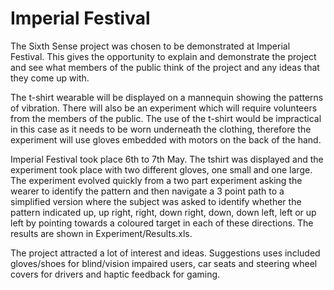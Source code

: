 # Imperial Festival

The Sixth Sense project was chosen to be demonstrated at Imperial Festival. This gives the opportunity to explain and demonstrate the project and see what members of the public think of the project and any ideas that they come up with.

The t-shirt wearable will be displayed on a mannequin showing the patterns of vibration. There will also be an experiment which will require volunteers from the members of the public. The use of the t-shirt would be impractical in this case as it needs to be worn underneath the clothing, therefore the experiment will use gloves embedded with motors on the back of the hand.

Imperial Festival took place 6th to 7th May. The tshirt was displayed and the experiment took place with two different gloves, one small and one large. The experiment evolved quickly from a two part experiment asking the wearer to identify the pattern and then navigate a 3 point path to a simplified version where the subject was asked to identify whether the pattern indicated up, up right, right, down right, down, down left, left or up left by pointing towards a coloured target in each of these directions. The results are shown in Experiment/Results.xls.

The project attracted a lot of interest and ideas. Suggestions uses included gloves/shoes for blind/vision impaired users, car seats and steering wheel covers for drivers and haptic feedback for gaming.